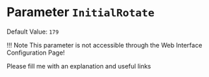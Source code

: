 # Parameter `InitialRotate`
Default Value: `179`

!!! Note
    This parameter is not accessible through the Web Interface Configuration Page!

Please fill me with an explanation and useful links
